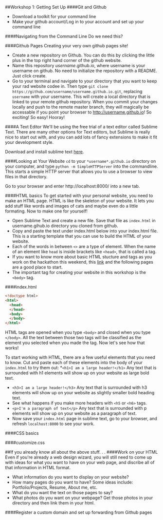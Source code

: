 ##Workshop 1: Getting Set Up
####Git and Github
* Download a toolkit for your command line
* Make your github account/Log in to your account and set up your command line

####Navigating from the Command Line
Do we need this?

####Github Pages
Creating your very own github pages site!
* Create a new repository on Github. You can do this by clicking the little plus in the top right hand corner of the github website.
* Name this repository *username*.github.io, where username is your username on github. No need to initialize the repository with a README. Just click create.
* Go to your terminal and navigate to your directory that you want to keep your rad website codee in. Then type `git clone https://github.com/username/username.github.io.git`, replacing `username` with your username. This will create a local directory that is linked to your remote github repository. When you commit your changes locally and push to the remote master branch, they will magically be accessable if you point your browser to http://username.github.io! So exciting! So easy! Hooray!

####A Text Editor
We'll be using the free trial of a text editor called Sublime Text. There are many other options for Text editors, but Sublime is really nice to start out with, and you can add lots of fancy extensions to make it fit your development style.

Download and install sublime text [here](http://www.sublimetext.com/).

####Looking at Your Website
`cd` to your `*username*.github.io` directory on your computer, and type `python -m SimpleHTTPServer` into the commandline. This starts a simple HTTP server that allows you to use a browser to view files in that directory. 

Go to your browser and enter http://localhost:8000/ into a new tab.

####HTML basics
To get started with your personal website, you need to make an HTML page. HTML is like the skeleton of your website.
It lets you add stuff like words and images of cats and maybe even do a little formating.
Now to make one for yourself!

* Open Sublime Text and create a new file. Save that file as `index.html` in username.gihub.io directory you cloned from github.
* Copy and paste the text under index.html below into your index.html file. This is a starting template that you can use to build the HTML of your website.
* Each of the words in between `<>` are a type of element. When the name of an element like `head` is inside brackets like `<head>`, that is called a tag.
* If you want to know more about basic HTML stucture and tags as you work on the hackathon this weekend, this [link](http://www.w3schools.com/html/html_intro.asp) and the following pages are a good place to start.
* The important tag for creating your website in this workshop is the `<body>` tag.

####index.html
```html
<!doctype html>
<html>
  <head>
  </head>
  <body>
  </body>
</html>
```
HTML tags are opened when you type `<body>` and closed when you type `</body>`. All the text between those two tags will be classified as the element you selected when you made the tag. Now let's see how that works!

To start working with HTML, there are a few useful elements that you need to know. Cut and paste each of these elements into the body of your `index.html` to try them out:
*`<h1>I am a large header!</h1>` Any text that is surrounded with h1 elements will show up on your website as large bold text.
* `<h3>I am a large header!</h3>` Any text that is surrounded with h3 elements will show up on your website as slightly smaller bold heading text.
* See what happens if you make more headers with `<h5` or `<h6>` tags.
* `<p>I'm a paragraph of text</p>` Any text that is surrounded with p elements will show up on your website as a paragraph of text.
* Now save your `index.html` page in sublime text, go to your browser, and refresh `localhost:8000` to see your work.

####CSS basics

####customize.css

##If you already know all about the above stuff. . .
####Work on your HTML
Even if you're already a web design wizard, you will still need to come up with ideas for what you want to have on your web page, and discribe all of that information in HTML format.
* What information do you want to display on your website?
* How many pages do you want to have? Some ideas include: Portfolio/Projects, Resume, About me, etc. 
* What do you want the text on those pages to say?
* What photos do you want on your webpage? Get those photos in your directory and then link them in your html.

####Register a custom domain and set up forwarding from Github pages

